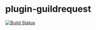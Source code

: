 plugin-guildrequest
===================
[![Build Status](https://travis-ci.org/EQdkpPlus/plugin-mediacenter.svg)](https://travis-ci.org/EQdkpPlus/plugin-mediacenter)
